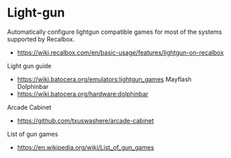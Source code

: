# Light-gun

Automatically configure lightgun compatible games for most of the systems supported by Recalbox.
* https://wiki.recalbox.com/en/basic-usage/features/lightgun-on-recalbox

Light gun guide
* https://wiki.batocera.org/emulators:lightgun_games
Mayflash Dolphinbar
* https://wiki.batocera.org/hardware:dolphinbar

Arcade Cabinet
* https://github.com/txuswashere/arcade-cabinet

List of gun games
* https://en.wikipedia.org/wiki/List_of_gun_games

